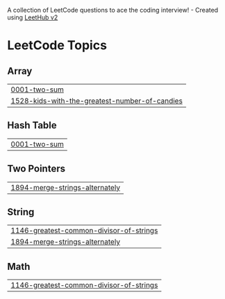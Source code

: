 A collection of LeetCode questions to ace the coding interview! - Created using [LeetHub v2](https://github.com/arunbhardwaj/LeetHub-2.0)
<!---LeetCode Topics Start-->
# LeetCode Topics
## Array
|  |
| ------- |
| [0001-two-sum](https://github.com/SnehaSharma02/dsa/tree/master/0001-two-sum) |
| [1528-kids-with-the-greatest-number-of-candies](https://github.com/SnehaSharma02/dsa/tree/master/1528-kids-with-the-greatest-number-of-candies) |
## Hash Table
|  |
| ------- |
| [0001-two-sum](https://github.com/SnehaSharma02/dsa/tree/master/0001-two-sum) |
## Two Pointers
|  |
| ------- |
| [1894-merge-strings-alternately](https://github.com/SnehaSharma02/dsa/tree/master/1894-merge-strings-alternately) |
## String
|  |
| ------- |
| [1146-greatest-common-divisor-of-strings](https://github.com/SnehaSharma02/dsa/tree/master/1146-greatest-common-divisor-of-strings) |
| [1894-merge-strings-alternately](https://github.com/SnehaSharma02/dsa/tree/master/1894-merge-strings-alternately) |
## Math
|  |
| ------- |
| [1146-greatest-common-divisor-of-strings](https://github.com/SnehaSharma02/dsa/tree/master/1146-greatest-common-divisor-of-strings) |
<!---LeetCode Topics End-->